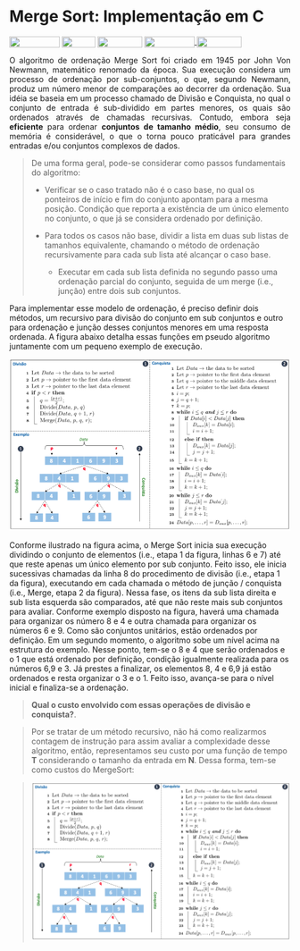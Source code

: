 # Merge Sort: Implementação em C

<div style="display: inline-block;">
<img align="center" height="20px" width="90px" src="https://img.shields.io/badge/Maintained%3F-yes-green.svg"/> 
<img align="center" height="20px" width="60px" src="https://img.shields.io/badge/C%2B%2B-00599C?style=for-the-badge&logo=c%2B%2B&logoColor=white"/> 
<img align="center" height="20px" width="80px" src="https://img.shields.io/badge/Made%20for-VSCode-1f425f.svg"/> 
<a href="https://github.com/mpiress/midpy/issues">
<img align="center" height="20px" width="90px" src="https://img.shields.io/badge/contributions-welcome-brightgreen.svg?style=flat"/>
<img align="center" height="20px" width="80px" src="https://badgen.net/badge/license/MIT/green"/>
</a> 
</div>

<p> </p>
<p> </p>

<p align="justify">
O algoritmo de ordenação Merge Sort foi criado em 1945 por John Von Newmann, matemático renomado da época. Sua execução considera um processo de ordenação por sub-conjuntos, o que, segundo Newmann, produz um número menor de comparações ao decorrer da ordenação. Sua idéia se baseia em um processo chamado de Divisão e Conquista, no qual o conjunto de entrada é sub-dividido em partes menores, os quais são ordenados através de chamadas recursivas. Contudo, embora seja <b>eficiente</b> para ordenar <b>conjuntos de tamanho médio</b>, seu consumo de memória é considerável, o que o torna pouco praticável para grandes entradas e/ou conjuntos complexos de dados.
</p>

<p align="justify">

> De uma forma geral, pode-se considerar como passos fundamentais do algoritmo:
>
> - Verificar se o caso tratado não é o caso base, no qual os ponteiros de início e fim do conjunto apontam para a mesma posição. Condição que reporta a existência de um único elemento no conjunto, o que já se considera ordenado por definição. 
>
> - Para todos os casos não base, dividir a lista em duas sub listas de tamanhos equivalente, chamando o método de ordenação recursivamente para cada sub lista até alcançar o caso base.
>
>    - Executar em cada sub lista definida no segundo passo uma ordenação parcial do conjunto, seguida de um merge (i.e., junção) entre dois sub conjuntos.

</p>

<p align="justify">

Para implementar esse modelo de ordenação, é preciso definir dois métodos, um recursivo para divisão do conjunto em sub conjuntos e outro para ordenação e junção desses conjuntos menores em uma resposta ordenada. A figura abaixo detalha essas funções em pseudo algoritmo juntamente com um pequeno exemplo de execução.

</p>

<p align="center">
	<img src="imgs/merge.png"/> 
</p> 

<p align="justify">

Conforme ilustrado na figura acima, o Merge Sort inicia sua execução dividindo o conjunto de elementos (i.e., etapa 1 da figura, linhas 6 e 7) até que reste apenas um único elemento por sub conjunto. Feito isso, ele inicia sucessivas chamadas da linha 8 do procedimento de divisão (i.e., etapa 1 da figura), executando em cada chamada o método de junção / conquista (i.e., Merge, etapa 2 da figura). Nessa fase, os itens da sub lista direita e sub lista esquerda são comparados, até que não reste mais sub conjuntos para avaliar. Conforme exemplo disposto na figura, haverá uma chamada para organizar os número 8 e 4 e outra chamada para organizar os números 6 e 9. Como são conjuntos unitários, estão ordenados por definição. Em um segundo momento, o algoritmo sobe um nível acima na estrutura do exemplo. Nesse ponto, tem-se o 8 e 4 que serão ordenados e o 1 que está ordenado por definição, condição igualmente realizada para os números 6,9 e 3. Já prestes a finalizar, os elementos 8, 4 e 6,9 já estão ordenados e resta organizar o 3 e o 1. Feito isso, avança-se para o nível inicial e finaliza-se a ordenação. 

</p>  

<p align="justify">

> <b>Qual o custo envolvido com essas operações de divisão e conquista?</b>. 

> Por se tratar de um método recursivo, não há como realizarmos contagem de instrução para assim avaliar a complexidade desse algoritmo, então, representamos seu custo por uma função de tempo <b>T</b> considerando o tamanho da entrada em <b>N</b>. Dessa forma, tem-se como custos do MergeSort:

<p align="center">

> <img src="imgs/merge.png"/> 

</p>

</p>